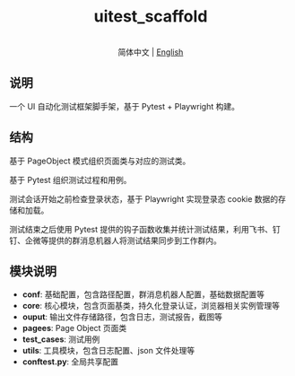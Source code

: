 <h1 align="center">uitest_scaffold</h1>

<p align="center">
  <br>简体中文 | <a href="README_EN.md.md">English</a>
</p>

## 说明
一个 UI 自动化测试框架脚手架，基于 Pytest + Playwright 构建。


## 结构
基于 PageObject 模式组织页面类与对应的测试类。

基于 Pytest 组织测试过程和用例。

测试会话开始之前检查登录状态，基于 Playwright 实现登录态 cookie 数据的存储和加载。

测试结束之后使用 Pytest 提供的钩子函数收集并统计测试结果，利用飞书、钉钉、企微等提供的群消息机器人将测试结果同步到工作群内。


## 模块说明
- **conf**: 基础配置，包含路径配置，群消息机器人配置，基础数据配置等
- **core**: 核心模块，包含页面基类，持久化登录认证，浏览器相关实例管理等
- **ouput**: 输出文件存储路径，包含日志，测试报告，截图等
- **pagees**: Page Object 页面类
- **test_cases**: 测试用例
- **utils**: 工具模块，包含日志配置、json 文件处理等
- **conftest.py**: 全局共享配置